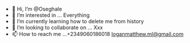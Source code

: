 - 👋 Hi, I’m @Oseghale
- 👀 I’m interested in ... Everything
- 🌱 I’m currently learning how to delete me from history
- 💞️ I’m looking to collaborate on ... Xxx 
- 📫 How to reach me ...+2349060186018 loganmatthew.ml@gmail.com

<!---
Oseghale is a ✨ special ✨ repository because its `README.md` (this file) appears on your GitHub profile.
You can click the Preview link to take a look at your changes.
--->
